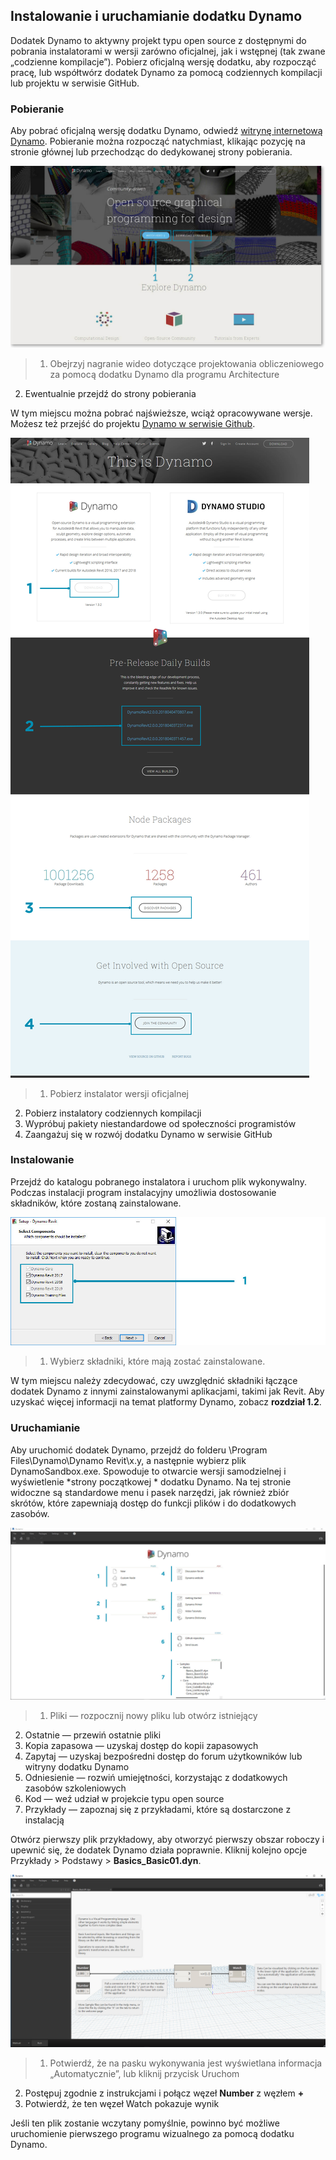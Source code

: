 

## Instalowanie i uruchamianie dodatku Dynamo

Dodatek Dynamo to aktywny projekt typu open source z dostępnymi do pobrania instalatorami w wersji zarówno oficjalnej, jak i wstępnej (tak zwane „codzienne kompilacje”). Pobierz oficjalną wersję dodatku, aby rozpocząć pracę, lub współtwórz dodatek Dynamo za pomocą codziennych kompilacji lub projektu w serwisie GitHub.

### Pobieranie

Aby pobrać oficjalną wersję dodatku Dynamo, odwiedź [witrynę internetową Dynamo](http://dynamobim.com/). Pobieranie można rozpocząć natychmiast, klikając pozycję na stronie głównej lub przechodząc do dedykowanej strony pobierania.

![strona główna witryny](images/2-1/01-DynamoHomepage.jpg)

> 1. Obejrzyj nagranie wideo dotyczące projektowania obliczeniowego za pomocą dodatku Dynamo dla programu Architecture
2. Ewentualnie przejdź do strony pobierania

W tym miejscu można pobrać najświeższe, wciąż opracowywane wersje. Możesz też przejść do projektu [Dynamo w serwisie Github](https://github.com/DynamoDS/Dynamo).

![strona pobierania w witrynie](images/2-1/02-DynamoDownload.jpg)

> 1. Pobierz instalator wersji oficjalnej
2. Pobierz instalatory codziennych kompilacji
3. Wypróbuj pakiety niestandardowe od społeczności programistów
4. Zaangażuj się w rozwój dodatku Dynamo w serwisie GitHub

### Instalowanie

Przejdź do katalogu pobranego instalatora i uruchom plik wykonywalny. Podczas instalacji program instalacyjny umożliwia dostosowanie składników, które zostaną zainstalowane.

![Okno programu instalacyjnego](images/2-1/03-InstallSetup.jpg)

> 1. Wybierz składniki, które mają zostać zainstalowane.

W tym miejscu należy zdecydować, czy uwzględnić składniki łączące dodatek Dynamo z innymi zainstalowanymi aplikacjami, takimi jak Revit. Aby uzyskać więcej informacji na temat platformy Dynamo, zobacz **rozdział 1.2**.

### Uruchamianie

Aby uruchomić dodatek Dynamo, przejdź do folderu \Program Files\Dynamo\Dynamo Revit\x.y, a następnie wybierz plik DynamoSandbox.exe. Spowoduje to otwarcie wersji samodzielnej i wyświetlenie *strony początkowej * dodatku Dynamo. Na tej stronie widoczne są standardowe menu i pasek narzędzi, jak również zbiór skrótów, które zapewniają dostęp do funkcji plików i do dodatkowych zasobów.

![Strona początkowa dodatku Dynamo](images/2-1/04-DynamoStartpage.jpg)

> 1. Pliki — rozpocznij nowy pliku lub otwórz istniejący
2. Ostatnie — przewiń ostatnie pliki
3. Kopia zapasowa — uzyskaj dostęp do kopii zapasowych
4. Zapytaj — uzyskaj bezpośredni dostęp do forum użytkowników lub witryny dodatku Dynamo
5. Odniesienie — rozwiń umiejętności, korzystając z dodatkowych zasobów szkoleniowych
6. Kod — weź udział w projekcie typu open source
7. Przykłady — zapoznaj się z przykładami, które są dostarczone z instalacją

Otwórz pierwszy plik przykładowy, aby otworzyć pierwszy obszar roboczy i upewnić się, że dodatek Dynamo działa poprawnie. Kliknij kolejno opcje Przykłady > Podstawy > **Basics_Basic01.dyn**.

![WYMAGA AKTUALIZACJI — Basics_Basic01](images/2-1/05-Basics_Basic01.jpg)

> 1. Potwierdź, że na pasku wykonywania jest wyświetlana informacja „Automatycznie”, lub kliknij przycisk Uruchom
2. Postępuj zgodnie z instrukcjami i połącz węzeł **Number** z węzłem **+**
3. Potwierdź, że ten węzeł Watch pokazuje wynik

Jeśli ten plik zostanie wczytany pomyślnie, powinno być możliwe uruchomienie pierwszego programu wizualnego za pomocą dodatku Dynamo.

